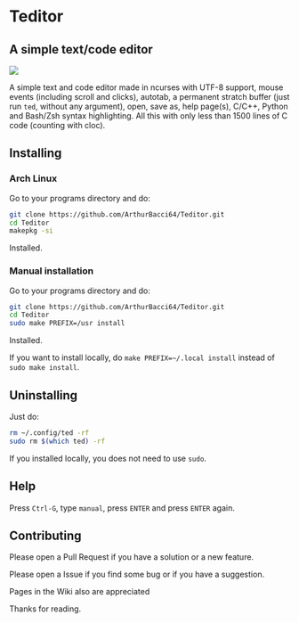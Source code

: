 # Teditor
## A simple text/code editor

<image src="teditor.gif">

A simple text and code editor made in ncurses with UTF-8 support,
mouse events (including scroll and clicks), autotab, a permanent
stratch buffer (just run `ted`, without any argument), open,
save as, help page(s), C/C++, Python and Bash/Zsh syntax highlighting.
All this with only less than 1500 lines of C code
(counting with cloc).

## Installing

### Arch Linux

Go to your programs directory and do:

```sh
git clone https://github.com/ArthurBacci64/Teditor.git
cd Teditor
makepkg -si
```

Installed.

### Manual installation

Go to your programs directory and do: 

```sh
git clone https://github.com/ArthurBacci64/Teditor.git
cd Teditor
sudo make PREFIX=/usr install
```

Installed.

If you want to install locally, do `make PREFIX=~/.local install` instead of `sudo make install`.

## Uninstalling

Just do:

```sh
rm ~/.config/ted -rf
sudo rm $(which ted) -rf
```

If you installed locally, you does not need to use `sudo`.

## Help

Press `Ctrl-G`, type `manual`, press `ENTER` and press `ENTER` again.

## Contributing

Please open a Pull Request if you have a solution or a new feature.

Please open a Issue if you find some bug or if you have a suggestion.

Pages in the Wiki also are appreciated

Thanks for reading.

